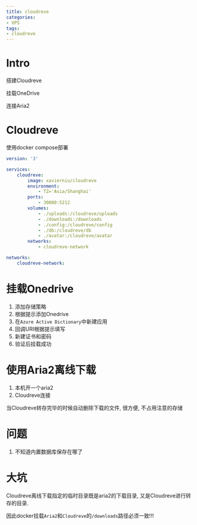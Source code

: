 ```yaml
---
title: cloudreve
categories:
- VPS
tags:
- cloudreve
---
```


# Intro

搭建Cloudreve

挂载OneDrive

连接Aria2

<!--more-->

# Cloudreve

使用docker compose部署

```yaml
version: '3'

services: 
    cloudreve: 
        image: xavierniu/cloudreve
        environment: 
            - TZ='Asia/Shanghai'
        ports:
            - 30000:5212
        volumes: 
            - ./uploads:/cloudreve/uploads
            - ./downloads:/downloads
            - ./config:/cloudreve/config
            - ./db:/cloudreve/db
            - ./avatar:/cloudreve/avatar
        networks: 
            - cloudreve-network

networks: 
    cloudreve-network:
```

# 挂载Onedrive

1. 添加存储策略
2. 根据提示添加Onedrive
3. 在`Azure Active Dictionary`中新建应用
4. 回调URI根据提示填写
5. 新建证书和密码
6. 验证后挂载成功

# 使用Aria2离线下载

1. 本机开一个aria2
2. Cloudreve连接

当Cloudreve转存完毕的时候自动删除下载的文件, 很方便, 不占用注意的存储

# 问题

1. 不知道内置数据库保存在哪了

# 大坑

Cloudreve离线下载指定的临时目录既是aria2的下载目录, 又是Cloudreve进行转存的目录.

因此docker挂载`Aria2`和`Cloudreve`的`/downloads`路径必须一致!!!









